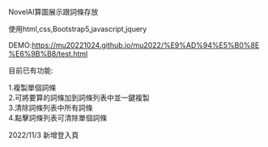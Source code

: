NovelAI算圖展示跟詞條存放

使用html,css,Bootstrap5,javascript,jquery

DEMO:https://mu20221024.github.io/mu2022/%E9%AD%94%E5%B0%8E%E6%9B%B8/test.html

目前已有功能:

1.複製單個詞條\
2.可將要算的詞條加到詞條列表中並一鍵複製\
3.清除詞條列表中所有詞條\
4.點擊詞條列表可清除單個詞條

2022/11/3 新增登入頁
